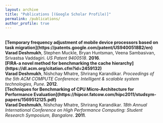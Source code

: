 ```yaml
---
layout: archive
title: "Publications [(Google Scholar Profile)]"
permalink: /publications/
author_profile: true
---
```


<br>
<b>[Temporary frequency adjustment of mobile device processors based on task migration](https://patents.google.com/patent/US9400518B2/en)</b> <br> 
<b>Varad Deshmukh</b>, Stephen Muckle, Bryan Huntsman, Veena Sambasivan, Srivastsa Vaddagiri.
<i>US Patent 9400518</i>. <b>2016</b>.

<br>
<b>[FIRA-a novel method for benchmarking the cache hierarchy](https://dl.acm.org/citation.cfm?id=2459132)</b> <br> 
<b>Varad Deshmukh</b>, Nishchay Mhatre, Shrirang Karandikar.
<i>Proceedings of the 5th ACM COMPUTE Conference: Intelligent & scalable system technologies, Pune</i>. <b>2012</b>.

<br>
<b>[Techniques for Benchmarking of CPU Micro-Architecture for Performance Evaluation](https://hipcor.fatcow.com/hipc2011/studsym-papers/1569512125.pdf)</b> <br> 
<b>Varad Deshmukh</b>, Nishchay Mhatre, Shrirang Karandikar.
<i>18th Annual International Conference on High Performance Computing: Student Research Symposium, Bangalore</i>. <b>2011</b>.
